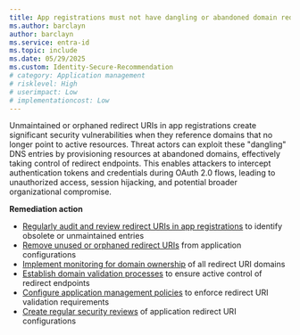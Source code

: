 ```yaml
---
title: App registrations must not have dangling or abandoned domain redirect URIs
ms.author: barclayn
author: barclayn
ms.service: entra-id
ms.topic: include
ms.date: 05/29/2025
ms.custom: Identity-Secure-Recommendation
# category: Application management
# risklevel: High
# userimpact: Low
# implementationcost: Low
---
```

Unmaintained or orphaned redirect URIs in app registrations create significant security vulnerabilities when they reference domains that no longer point to active resources. Threat actors can exploit these "dangling" DNS entries by provisioning resources at abandoned domains, effectively taking control of redirect endpoints. This enables attackers to intercept authentication tokens and credentials during OAuth 2.0 flows, leading to unauthorized access, session hijacking, and potential broader organizational compromise.

**Remediation action**

- [Regularly audit and review redirect URIs in app registrations](/entra/identity-platform/reply-url) to identify obsolete or unmaintained entries
- [Remove unused or orphaned redirect URIs](/entra/identity-platform/quickstart-register-app#add-a-redirect-uri) from application configurations
- [Implement monitoring for domain ownership](/azure/app-service/app-service-web-tutorial-custom-domain) of all redirect URI domains
- [Establish domain validation processes](/entra/identity-platform/reply-url#restrictions-on-wildcards-and-localhost) to ensure active control of redirect endpoints
- [Configure application management policies](/graph/api/resources/applicationauthenticationmethodpolicy) to enforce redirect URI validation requirements
- [Create regular security reviews](/entra/identity/governance/access-reviews-overview) of application redirect URI configurations  